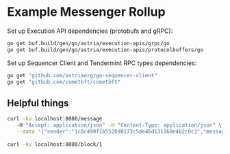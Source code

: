 # Example Messenger Rollup
Set up Execution API dependencies (protobufs and gRPC):

```bash
go get buf.build/gen/go/astria/execution-apis/grpc/go
go get buf.build/gen/go/astria/execution-apis/protocolbuffers/go
```

Set up Sequencer Client and Tendermint RPC types dependencies:
```bash
go get "github.com/astriaorg/go-sequencer-client"
go get "github.com/cometbft/cometbft"
```


## Helpful things
```bash
curl -kv localhost:8080/message
   -H "Accept: application/json" -H "Content-Type: application/json" \
   --data '{"sender":"1c0c490f1b5528d8173c5de46d131160e4b2c0c3","message":"hello my friends","priority":1}'
   
curl -kv localhost:8080/block/1
```

